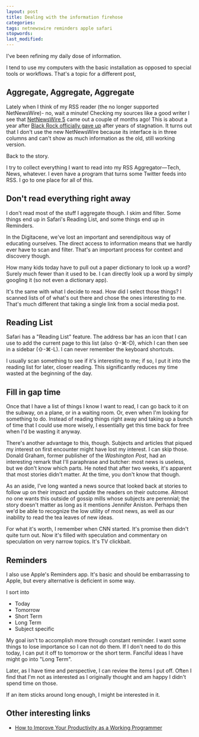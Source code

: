 ```yaml
---
layout: post
title: Dealing with the information firehose
categories:
tags: netnewswire reminders apple safari
stopwords:
last_modified:
---
```


I've been refining my daily dose of information.

I tend to use my computers with the basic installation as opposed to
special tools or workflows. That's a topic for a different post,

## Aggregate, Aggregate, Aggregate

Lately when I think of my RSS reader (the no longer supported NetNewsWire)- no, wait a minute! Checking my sources like a good writer I see that [NetNewsWire 5](https://www.macstories.net/reviews/netnewswire-review-the-mac-rss-client-rebooted-with-a-solid-foundation-for-the-future/) came out a couple of months ago! This is about
a year after [Black Rock officially gave up](https://medium.com/bpxl-craft/the-future-of-netnewswire-8fc999387a8a) after years
of stagnation. It turns out that I don't use the new NetNewsWire because its interface is in three columns and can't show as much information as the old, still working version.

Back to the story.

I try to collect everything I want to read into my RSS Aggregator—Tech, News, whatever. I even have a program that turns some Twitter
feeds into RSS. I go to one place for all of this.


## Don't read everything right away

I don't read most of the stuff I aggregate though. I skim and filter.
Some things end up in Safari's Reading List, and some things end up
in Reminders.

In the Digitacene, we've lost an important and serendipitous way
of educating ourselves. The direct access to information means that
we hardly ever have to scan and filter. That's an important process
for context and discovery though.

How many kids today have to pull out a paper dictionary to look up a
word? Surely much fewer than it used to be. I can directly look up a word by simply googling it (so not even a dictionary app).

It's the same with what I decide to read. How did I select those things? I scanned lists of of what's out there and chose the ones
interesting to me. That's much different that taking a single link
from a social media post.

## Reading List

Safari has a "Reading List" feature.  The address bar has an icon that I can use to add the current page to this list (also ⇧-⌘-D), which I can then see in a sidebar (⇧-⌘-L). I can never remember the keyboard shortcuts.

I usually scan something to see if it's interesting to me; if so, I put it into the reading list for later, closer reading. This significantly reduces my time wasted at the beginning of the day.

## Fill in gap time

Once that I have a list of things I know I want to read, I can go back
to it on the subway, on a plane, or in a waiting room. Or, even when I'm looking for something to do. Instead of reading things right away and taking up a bunch of time that I could use more wisely, I essentially get this time back for free when I'd be wasting it anyway.

There's another advantage to this, though. Subjects and articles that piqued my interest on first encounter might have lost my interest. I can skip those. Donald Graham, former publisher of the *Washington Post*, had an interesting remark that I'll paraphrase and butcher: most news is useless, but we don't know which parts. He noted that after two weeks, it's apparent that most stories didn't matter. At the time, you don't know that though.

As an aside, I've long wanted a news source that looked back at stories to follow up on their impact and update the readers on their outcome. Almost no one wants this outside of gossip mills whose subjects are perennial; the story doesn't matter as long as it mentions Jennifer Aniston. Perhaps then we'd be able to recognize the low utility of most news, as well as our inability to read the tea leaves of new ideas.

For what it's worth, I remember when CNN started. It's promise then didn't quite turn out. Now it's filled with speculation and commentary on speculation on very narrow topics. It's TV clickbait.

## Reminders

I also use Apple's Reminders app. It's basic and should be embarrassing to Apple, but every alternative is deficient in some way.

I sort into

* Today
* Tomorrow
* Short Term
* Long Term
* Subject specific

My goal isn't to accomplish more through constant reminder. I want some things to lose importance so I can not do them. If I don't need to do this today, I can put it off to tomorrow or the short term. Fanciful ideas I have might go into "Long Term".

Later, as I have time and perspective, I can review the items I put off. Often I find that I'm not as interested as I originally thought and am happy I didn't spend time on those.

If an item sticks around long enough, I might be interested in it.


## Other interesting links

* [How to Improve Your Productivity as a Working Programmer](https://malisper.me/how-to-improve-your-productivity-as-a-working-programmer/)
